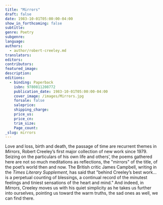 ```yaml
---
title: "Mirrors"
draft: false
date: 1983-10-01T05:00:00-04:00
show_in_forthcoming: false
subtitle:
genre: Poetry
subgenre:
language:
authors:
  - author/robert-creeley.md
translators:
editors:
contributors:
featured_image:
description:
editions:
  - binding: Paperback
    isbn: 9780811208772
    publication_date: 1983-10-01T05:00:00-04:00
    cover_image: /images/Mirrors.jpg
    forsale: false
    saleprice:
    shipping_charge:
    price_us:
    price_cn:
    trim_size:
    Page_count:
_slug: mirrors
---
```


Love and loss, birth and death, the passage of time are recurrent themes in _Mirrors_, Robert Creeley’s first major collection of new work since 1979. Seizing on the particulars of his own life and others’, the poems gathered here are not so much meditations as reflections, the "mirrors" of the title, of the poet’s world then and now. The British critic James Campbell, writing in the _Times Literary Supplement_, has said that "behind Creeley’s best work... is a perpetual counting of blessings, a continual record of the minutest feelings and tiniest sensations of the heart and mind." And indeed, in _Mirrors_, Creeley moves us with his quiet simplicity as he takes us further into ourselves, pointing us toward the warm truths, the sad ones as well, we can find there.

